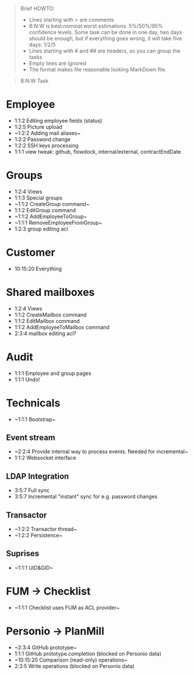 > Brief HOWTO:
> - Lines starting with > are comments
> - B:N:W is best:nominal:worst estimations. 5%/50%/95% confidence levels.
>  Some task can be done in one day, two days should be enough, but if
>   everything goes wrong, it will take five days: 1/2/5
> - Lines starting with # and ## are headers, so you can group the tasks
> - Empty lines are ignored
> - The format makes file reasonable looking MarkDown file.

> B:N:W  Task

# Employee

- 1:1:2 Editing employee fields (status)
- 1:2:5 Picture upload
- ~1:2:2 Adding mail aliases~
- 1:2:2 Password change
- 1:2:2 SSH keys processing
- 1:1:1 view tweak: github, flowdock, internal/external, contractEndDate

# Groups

- 1:2:4 Views
- 1:1:3 Special groups
- ~1:1:2 CreateGroup command~
- 1:1:2 EditGroup command
- ~1:1:2 AddEmployeeToGroup~
- ~1:1:1 RemoveEmployeeFromGroup~
- 1:2:3 group editing acl

# Customer

- 10:15:20 Everything

# Shared mailboxes

- 1:2:4 Views
- 1:1:2 CreateMailbox command
- 1:1:2 EditMailbox command
- 1:1:2 AddEmployeeToMailbox command
- 2:3:4 mailbox editing acl?

# Audit
- 1:1:1 Employee and group pages
- 1:1:1 Undo!

# Technicals

- ~1:1:1 Bootstrap~

## Event stream

- ~2:2:4 Provide internal way to process events. Needed for incremental~
- 1:1:2 Websocket interface

## LDAP Integration

- 3:5:7 Full sync
- 3:5:7 Incremental "instant" sync for e.g. password changes

## Transactor

- ~1:2:2 Transactor thread~
- ~1:2:2 Persistence~

## Suprises

- ~1:1:1 UID&GID~

# FUM -> Checklist

- ~1:1:1 Checklist uses FUM as ACL provider~

# Personio -> PlanMill

- ~2:3:4 GitHub prototype~
- 1:1:1 GitHub prototype completion (blocked on Personio data)
- ~10:15:20 Comparison (read-only) operations~
- 2:3:5 Write operations (blocked on Personio data)
